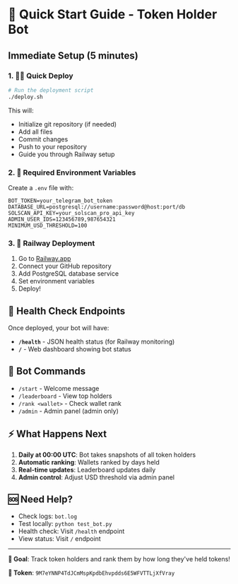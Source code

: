 # 🚀 Quick Start Guide - Token Holder Bot

## Immediate Setup (5 minutes)

### 1. 🏃‍♂️ Quick Deploy
```bash
# Run the deployment script
./deploy.sh
```

This will:
- Initialize git repository (if needed)
- Add all files
- Commit changes
- Push to your repository
- Guide you through Railway setup

### 2. 🔑 Required Environment Variables

Create a `.env` file with:
```env
BOT_TOKEN=your_telegram_bot_token
DATABASE_URL=postgresql://username:password@host:port/db
SOLSCAN_API_KEY=your_solscan_pro_api_key
ADMIN_USER_IDS=123456789,987654321
MINIMUM_USD_THRESHOLD=100
```

### 3. 🚂 Railway Deployment

1. Go to [Railway.app](https://railway.app)
2. Connect your GitHub repository
3. Add PostgreSQL database service
4. Set environment variables
5. Deploy!

## 🏥 Health Check Endpoints

Once deployed, your bot will have:
- **`/health`** - JSON health status (for Railway monitoring)
- **`/`** - Web dashboard showing bot status

## 📱 Bot Commands

- `/start` - Welcome message
- `/leaderboard` - View top holders
- `/rank <wallet>` - Check wallet rank
- `/admin` - Admin panel (admin only)

## ⚡ What Happens Next

1. **Daily at 00:00 UTC**: Bot takes snapshots of all token holders
2. **Automatic ranking**: Wallets ranked by days held
3. **Real-time updates**: Leaderboard updates daily
4. **Admin control**: Adjust USD threshold via admin panel

## 🆘 Need Help?

- Check logs: `bot.log`
- Test locally: `python test_bot.py`
- Health check: Visit `/health` endpoint
- View status: Visit `/` endpoint

---

**🎯 Goal**: Track token holders and rank them by how long they've held tokens!

**🔗 Token**: `9M7eYNNP4TdJCmMspKpdbEhvpdds6E5WFVTTLjXfVray`
